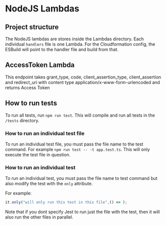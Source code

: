 # NodeJS Lambdas

## Project structure

The NodeJS lambdas are stores inside the Lambdas directory. Each individual `handlers` file is one Lambda. For the Cloudformation config, the ESBuild will point to the handler file and build from that.

## AccessToken Lambda

This endpoint takes grant_type, code, client_assertion_type, client_assertion and redirect_uri with content type application/x-www-form-urlencoded and returns Access Token

## How to run tests

To run all tests, run `npm run test`. This will compile and run all tests in the `/tests` directory.

### How to run an individual test file

To run an individual test file, you must pass the file name to the test command. For example `npm run test -- -t app.test.ts`. This will only execute the test file in question.

### How to run an individual test

To run an individual test, you must pass the file name to test command but also modify the test with the `only` attribute.

For example:

```Javascript
it.only("will only run this test in this file",() => );
```

Note that if you dont specify Jest to run just the file with the test, then it will also run the other files in parallel.

